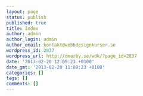 ```yaml
---
layout: page
status: publish
published: true
title: Index
author: admin
author_login: admin
author_email: kontakt@webbdesignkurser.se
wordpress_id: 2837
wordpress_url: http://dmarby.se/wdk/?page_id=2837
date: '2013-02-20 12:09:23 +0100'
date_gmt: '2013-02-20 11:09:23 +0100'
categories: []
tags: []
comments: []
---
```


